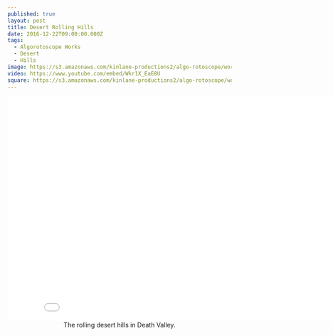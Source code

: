 ```yaml
---
published: true
layout: post
title: Desert Rolling Hills
date: 2016-12-22T09:00:00.000Z
tags:
  - Algorotoscope Works
  - Desert
  - Hills
image: https://s3.amazonaws.com/kinlane-productions2/algo-rotoscope/working/desert-rolling-hills.png
video: https://www.youtube.com/embed/Wkr1X_EaE8U
square: https://s3.amazonaws.com/kinlane-productions2/algo-rotoscope/working/desert-rolling-hills-square.png
---
```

<center><iframe width="853" height="505" src="{{ page.video }}" frameborder="0" allowfullscreen></iframe></center>
<center>The rolling desert hills in Death Valley.</center>
